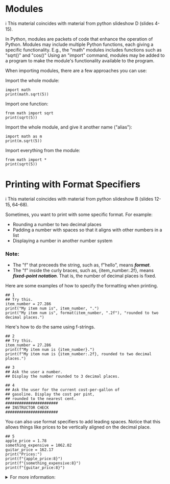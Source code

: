 # Modules

ℹ️ This material coincides with material from python slideshow D (slides 4-15).

In Python, modules are packets of code that enhance the operation of Python.
Modules may include multiple Python functions, each giving a specific functionality.
E.g., the "math" modules includes functions such as "sqrt()" and "cos()" 
Using an "import" command, modules may be added to a program to make the module's functionality available to the program.

When importing modules, there are a few approaches you can use:

Import the whole module:

```python3
import math
print(math.sqrt(5))
```

Import one function:

```python3
from math import sqrt
print(sqrt(5))
```

Import the whole module, and give it another name ("alias"):

```python3
import math as m
print(m.sqrt(5))
```

Import everything from the module:

```python3
from math import *
print(sqrt(5))
```

# Printing with Format Specifiers

ℹ️ This material coincides with material from python slideshow B (slides 12-15, 64-68). 

Sometimes, you want to print with some specific format.
For example:
 - Rounding a number to two decimal places
 - Padding a number with spaces so that it aligns with other numbers in a list
 - Displaying a number in another number system

### Note:
- The "f" that preceeds the string, such as, f"hello", means ***format***.
- The "f" inside the curly braces, such as, {item_number:.2f}, means ***fixed-point notation***. That is, the number of decimal places is fixed.

Here are some examples of how to specify the formatting when printing.

```python3
## 1
## Try this.
item_number = 27.286
print("My item num is", item_number, ".")
print("My item num is", format(item_number, ".2f"), "rounded to two decimal places.")
```

Here's how to do the same using f-strings.

```python3
## 2
## Try this.
item_number = 27.286
print(f"My item num is {item_number}.")
print(f"My item num is {item_number:.2f}, rounded to two decimal places.")

## 3
## Ask the user a number.
## Display the number rounded to 3 decimal places.

## 4
## Ask the user for the current cost-per-gallon of
## gasoline. Display the cost per pint,
## rounded to the nearest cent.
#######################
## INSTRUCTOR CHECK
#######################
```

You can also use format specifiers to add leading spaces. Notice that this allows things like prices to be vertically aligned on the decimal place.

```python3
## 5
apple_price = 1.78
something_expensive = 1062.02
guitar_price = 162.17
print("Prices:")
print(f"{apple_price:8}")
print(f"{something_expensive:8}")
print(f"{guitar_price:8}")
```

<details><summary>For more information:</summary>
 
- This website gives some great practical examples. Recommended to start here.  
  https://www.linisnil.com/articles/practical-guide-to-python-string-format-specifiers/  
- Another good site.  
  https://www.pythonmorsels.com/string-formatting/  
- This website gives detailed documentation; somewhat more difficult to read.  
  https://docs.python.org/3/library/string.html#format-specification-mini-language
  
</details>

